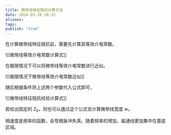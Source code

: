 ```yaml
---
title: 微带线特征阻抗计算方法
date: 2024-03-20 20:22
aliases: 
tags: 
publish: "true"
---
```

在计算微带线特征阻抗前，需要先计算其等效介电常数。

![[微带线等效介电常数计算式]]

在极限情况下可以将微带线等效介电常数进行近似。

![[极限情况下微带线等效介电常数近似]]

随后根据条件将上述两个参数代入公式即可，

![[微带线特征阻抗经验计算式]]

若给出固定的 $Z_{0}$，则也可以通过这个公式去计算微带线宽度 $w$。

相速度是频率的函数，会导致脉冲失真。随着频率的增加，磁通线更加集中在基底区域。
